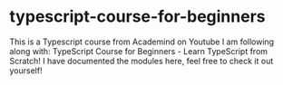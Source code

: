 # typescript-course-for-beginners
This is a Typescript course from Academind on Youtube I am following along with: TypeScript Course for Beginners - Learn TypeScript from Scratch! I have documented the modules here, feel free to check it out yourself!
